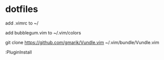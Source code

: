 # dotfiles

add .vimrc to ~/

add bubblegum.vim to ~/.vim/colors

git clone https://github.com/gmarik/Vundle.vim ~/.vim/bundle/Vundle.vim

:PluginInstall

